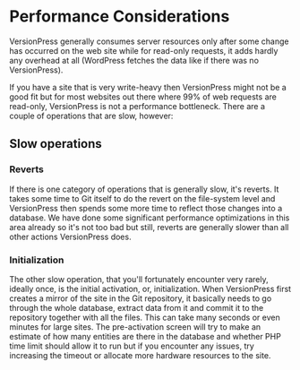 # Performance Considerations #

VersionPress generally consumes server resources only after some change has occurred on the web site while for read-only requests, it adds hardly any overhead at all (WordPress fetches the data like if there was no VersionPress).

If you have a site that is very write-heavy then VersionPress might not be a good fit but for most websites out there where 99% of web requests are read-only, VersionPress is not a performance bottleneck. There are a couple of operations that are slow, however:

## Slow operations

### Reverts

If there is one category of operations that is generally slow, it's reverts. It takes some time to Git itself to do the revert on the file-system level and VersionPress then spends some more time to reflect those changes into a database. We have done some significant performance optimizations in this area already so it's not too bad but still, reverts are generally slower than all other actions VersionPress does.

### Initialization

The other slow operation, that you'll fortunately encounter very rarely, ideally once, is the initial activation, or, initialization. When VersionPress first creates a mirror of the site in the Git repository, it basically needs to go through the whole database, extract data from it and commit it to the repository together with all the files. This can take many seconds or even minutes for large sites. The pre-activation screen will try to make an estimate of how many entities are there in the database and whether PHP time limit should allow it to run but if you encounter any issues, try increasing the timeout or allocate more hardware resources to the site.   